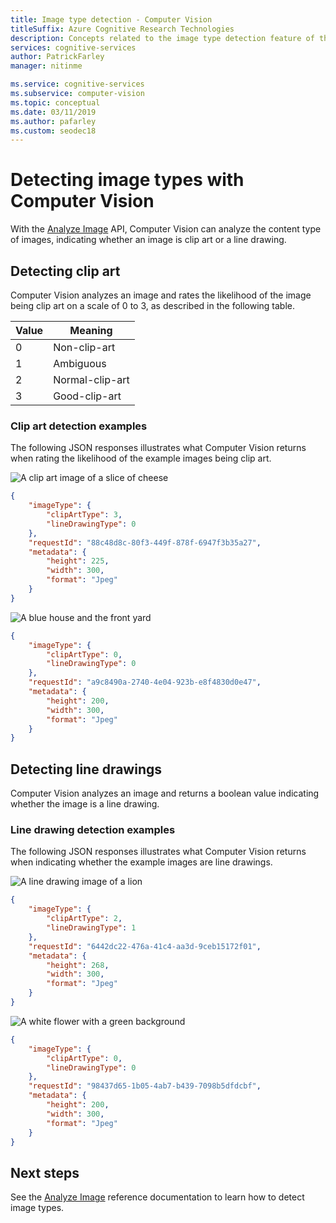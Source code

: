 ```yaml
---
title: Image type detection - Computer Vision
titleSuffix: Azure Cognitive Research Technologies
description: Concepts related to the image type detection feature of the Computer Vision API.
services: cognitive-services
author: PatrickFarley
manager: nitinme

ms.service: cognitive-services
ms.subservice: computer-vision
ms.topic: conceptual
ms.date: 03/11/2019
ms.author: pafarley
ms.custom: seodec18
---
```


# Detecting image types with Computer Vision

With the [Analyze Image](https://westus.dev.cognitive.microsoft.com/docs/services/5adf991815e1060e6355ad44/operations/56f91f2e778daf14a499e1fa) API, Computer Vision can analyze the content type of images, indicating whether an image is clip art or a line drawing.

## Detecting clip art

Computer Vision analyzes an image and rates the likelihood of the image being clip art on a scale of 0 to 3, as described in the following table.

| Value | Meaning |
|-------|---------|
| 0 | Non-clip-art |
| 1 | Ambiguous |
| 2 | Normal-clip-art |
| 3 | Good-clip-art |

### Clip art detection examples

The following JSON responses illustrates what Computer Vision returns when rating the likelihood of the example images being clip art.

![A clip art image of a slice of cheese](./Images/cheese_clipart.png)

```json
{
    "imageType": {
        "clipArtType": 3,
        "lineDrawingType": 0
    },
    "requestId": "88c48d8c-80f3-449f-878f-6947f3b35a27",
    "metadata": {
        "height": 225,
        "width": 300,
        "format": "Jpeg"
    }
}
```

![A blue house and the front yard](./Images/house_yard.png)

```json
{
    "imageType": {
        "clipArtType": 0,
        "lineDrawingType": 0
    },
    "requestId": "a9c8490a-2740-4e04-923b-e8f4830d0e47",
    "metadata": {
        "height": 200,
        "width": 300,
        "format": "Jpeg"
    }
}
```

## Detecting line drawings

Computer Vision analyzes an image and returns a boolean value indicating whether the image is a line drawing.

### Line drawing detection examples

The following JSON responses illustrates what Computer Vision returns when indicating whether the example images are line drawings.

![A line drawing image of a lion](./Images/lion_drawing.png)

```json
{
    "imageType": {
        "clipArtType": 2,
        "lineDrawingType": 1
    },
    "requestId": "6442dc22-476a-41c4-aa3d-9ceb15172f01",
    "metadata": {
        "height": 268,
        "width": 300,
        "format": "Jpeg"
    }
}
```

![A white flower with a green background](./Images/flower.png)

```json
{
    "imageType": {
        "clipArtType": 0,
        "lineDrawingType": 0
    },
    "requestId": "98437d65-1b05-4ab7-b439-7098b5dfdcbf",
    "metadata": {
        "height": 200,
        "width": 300,
        "format": "Jpeg"
    }
}
```

## Next steps

See the [Analyze Image](https://westus.dev.cognitive.microsoft.com/docs/services/5adf991815e1060e6355ad44/operations/56f91f2e778daf14a499e1fa) reference documentation to learn how to detect image types.
